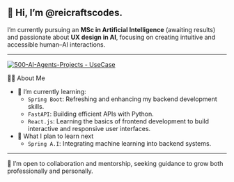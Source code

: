## 👋 Hi, I’m @reicraftscodes.

I’m currently pursuing an **MSc in Artificial Intelligence** (awaiting results) and passionate about **UX design in AI**, focusing on creating intuitive and accessible human–AI interactions.  

---

[![500-AI-Agents-Projects - UseCase](https://img.shields.io/badge/machine--learning--projects-repository-2ea44f?logo=https%3A%2F%2Fstatic-00.iconduck.com%2Fassets.00%2Frobot-emoji-2048x2044-kay057lt.png&logoColor=2ea44f)](https://github.com/reicraftscodes/python-machine-learning-projects)

👩‍💻 About Me
- 🚀 I’m currently learning:
  - `Spring Boot`: Refreshing and enhancing my backend development skills.  
  - `FastAPI`: Building efficient APIs with Python.  
  - `React.js`: Learning the basics of frontend development to build interactive and responsive user interfaces.
- 🎯 What I plan to learn next
  - `Spring A.I`: Integrating machine learning into backend systems.  

---
👯 I’m open to collaboration and mentorship, seeking guidance to grow both professionally and personally.
